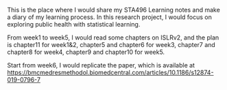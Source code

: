 This is the place where I would share my STA496 Learning notes and make a diary of my learning process. In this research project, I would focus on exploring public health with statistical learning.

From week1 to week5, I would read some chapters on ISLRv2, and the plan is chapter11 for week1&2, chapter5 and chapter6 for week3, chapter7 and chapter8 for week4, chapter9 and chapter10 for week5.

Start from week6, I would replicate the paper, which is available at https://bmcmedresmethodol.biomedcentral.com/articles/10.1186/s12874-019-0796-7
